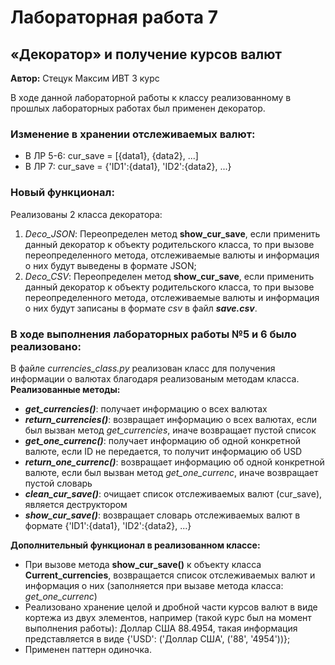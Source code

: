 # Лабораторная работа 7
## «Декоратор» и получение курсов валют

__Автор:__ Стецук Максим ИВТ 3 курс

В ходе данной лабораторной работы к классу реализованному в прошлых лабораторных работах был применен декоратор.

### Изменение в хранении отслеживаемых валют:
- В ЛР 5-6: cur_save = [{data1}, {data2}, ...]
- В ЛР 7: cur_save = {'ID1':{data1}, 'ID2':{data2}, ...}

### Новый функционал:  
Реализованы 2 класса декоратора:
1. _Deco_JSON_: Переопределен метод __show_cur_save__, если применить данный декоратор к объекту родительского класса, то при вызове переопределенного метода, отслеживаемые валюты и информация о них будут выведены в формате JSON;
2. _Deco_CSV_: Переопределен метод __show_cur_save__, если применить данный декоратор к объекту родительского класса, то при вызове переопределенного метода, отслеживаемые валюты и информация о них будут записаны в формате _csv_ в файл __*save.csv*__.


### В ходе выполнения лабораторных работы №5 и 6 было реализовано:
В файле _currencies_class.py_ реализован класс для получения информации о валютах благодаря реализованым методам класса.  
__Реализованные методы:__
- __*get_currencies()*__: получает информацию о всех валютах
- __*return_currencies()*__: возвращает информацию о всех валютах, если был вызван метод *get_currencies*, иначе возвращает пустой список
- __*get_one_currenc()*__: получает информацию об одной конкретной валюте, если ID не передается, то получит информацию об USD
- __*return_one_currenc()*__: возвращает информацию об одной конкретной валюте, если был вызван метод *get_one_currenc*, иначе возвращает пустой словарь
- __*clean_cur_save()*__: очищает список отслеживаемых валют (cur_save), является деструктором
- __*show_cur_save()*__: возвращает словарь отслеживаемых валют в формате {'ID1':{data1}, 'ID2':{data2}, ...} 
 
__Дополнительный функционал в реализованном классе:__
- При вызове метода __show_cur_save()__ к объекту класса __Current_currencies__, возвращается список отслеживаемых валют и информация о них (заполняется при вызаве метода класса: *get_one_currenc*)
- Реализовано хранение целой и дробной части курсов валют в виде кортежа из двух элементов, например (такой курс был на момент выполнения работы): Доллар США 88.4954, такая информация представляется в виде {'USD': ('Доллар США', ('88', '4954'))};
- Применен паттерн одиночка.

